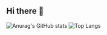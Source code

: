 ## Hi there 👋
![Anurag's GitHub stats](https://github-readme-stats.vercel.app/api?username=LeanerGuo)
![Top Langs](https://github-readme-stats.vercel.app/api/top-langs/?username=LeanerGuo)

<!--
**LeanerGuo/LeanerGuo** is a ✨ _special_ ✨ repository because its `README.md` (this file) appears on your GitHub profile.

Here are some ideas to get you started:

- 🔭 I’m currently working on ...
- 🌱 I’m currently learning ...
- 👯 I’m looking to collaborate on ...
- 🤔 I’m looking for help with ...
- 💬 Ask me about ...
- 📫 How to reach me: ...
- 😄 Pronouns: ...
- ⚡ Fun fact: ...
-->
